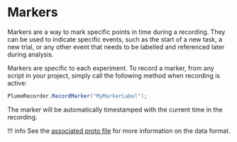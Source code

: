 # Markers

Markers are a way to mark specific points in time during a recording. They can be used to indicate specific events, such as the start of a new task, a new trial, or any other event that needs to be labelled and referenced later during analysis.

Markers are specific to each experiment. To record a marker, from any script in your project, simply call the following method when recording is active:
```csharp
PlumeRecorder.RecordMarker("MyMarkerLabel");
```
The marker will be automatically timestamped with the current time in the recording.

!!! info
    See the [associated proto file](../file-format/proto-files/common/marker.md) for more information on the data format.